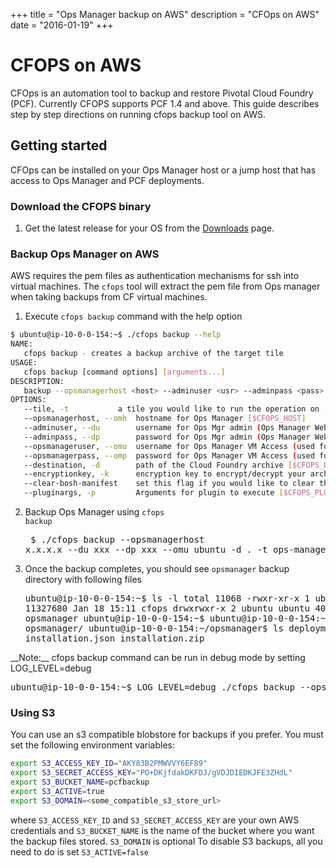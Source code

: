 +++
title = "Ops Manager backup on AWS"
description = "CFOps on AWS"
date = "2016-01-19"
+++

# CFOPS on AWS
CFOps is an automation tool to backup and restore Pivotal Cloud Foundry (PCF). Currently CFOPS supports PCF 1.4 and above.
This guide describes step by step directions on running cfops backup tool on AWS.

## Getting started
CFOps can be installed on your Ops Manager host or a jump host that has access to Ops Manager and PCF deployments.

### Download the CFOPS binary

1. Get the latest release for your OS from the <a class="page-scroll" href="./downloads/release">Downloads</a> page.

### Backup Ops Manager on AWS
AWS requires the pem files as authentication mechanisms for ssh into virtual machines. The `cfops` tool will extract the pem file from Ops manager when taking backups from CF virtual machines.

1. Execute `cfops backup` command with the help option
```bash
$ ubuntu@ip-10-0-0-154:~$ ./cfops backup --help
NAME:
   cfops backup - creates a backup archive of the target tile
USAGE:
   cfops backup [command options] [arguments...]
DESCRIPTION:
   backup --opsmanagerhost <host> --adminuser <usr> --adminpass <pass> --opsmanageruser <opsuser>  -d <dir> --tile elastic-runtime
OPTIONS:
   --tile, -t 			a tile you would like to run the operation on [$CFOPS_TILE]
   --opsmanagerhost, --omh 	hostname for Ops Manager [$CFOPS_HOST]
   --adminuser, --du 		username for Ops Mgr admin (Ops Manager WebConsole Credentials) [$CFOPS_ADMIN_USER]
   --adminpass, --dp 		password for Ops Mgr admin (Ops Manager WebConsole Credentials) [$CFOPS_ADMIN_PASS]
   --opsmanageruser, --omu 	username for Ops Manager VM Access (used for ssh connections) [$CFOPS_OM_USER]
   --opsmanagerpass, --omp 	password for Ops Manager VM Access (used for ssh connections) [$CFOPS_OM_PASS]
   --destination, -d 		path of the Cloud Foundry archive [$CFOPS_DEST_PATH]
   --encryptionkey, -k 		encryption key to encrypt/decrypt your archive (key lengths supported are 16, 24, 32 for AES-128, AES-192, or                            AES-256) [$CFOPS_ENCRYPTION_KEY]
   --clear-bosh-manifest 	set this flag if you would like to clear the bosh-deployments.yml (this should only affect a restore of                                   Ops-Manager) [$CFOPS_CLEAR_BOSH_MANIFEST]
   --pluginargs, -p 		Arguments for plugin to execute [$CFOPS_PLUGIN_ARGS]
```

2. Backup Ops Manager using <code>cfops backup</code><pre class='terminal'>
    $ ./cfops backup --opsmanagerhost x.x.x.x  --du xxx --dp xxx --omu ubuntu -d . -t ops-manager
</pre>

3. Once the backup completes, you should see <code>opsmanager</code> backup directory with following files <pre class='terminal'>
ubuntu@ip-10-0-0-154:~$ ls -l
total 11068
-rwxr-xr-x 1 ubuntu ubuntu 11327680 Jan 18 15:11 cfops
drwxrwxr-x 2 ubuntu ubuntu     4096 Jan 18 19:38 opsmanager
ubuntu@ip-10-0-0-154:~$
ubuntu@ip-10-0-0-154:~$ cd opsmanager/
ubuntu@ip-10-0-0-154:~/opsmanager$ ls
deployments.tar.gz  installation.json  installation.zip
</pre>
__Note:__  cfops backup command can be run in debug mode by setting LOG_LEVEL=debug <pre class='terminal'>
ubuntu@ip-10-0-0-154:~$ LOG_LEVEL=debug ./cfops backup --opsmanagerhost xx.xx.xx.xx --omp x --du xxx --dp xxx --omu ubuntu -d . -t ops-manager
</pre>

### Using S3

You can use an s3 compatible blobstore for backups if you prefer. You must set the following environment variables:
```bash
export S3_ACCESS_KEY_ID="AKY83B2PMWVVY6EF89"
export S3_SECRET_ACCESS_KEY="PO+DKjfdakDKFDJ/gVDJDIEDKJFE3ZHdL"
export S3_BUCKET_NAME=pcfbackup
export S3_ACTIVE=true
export S3_DOMAIN=<some_compatible_s3_store_url>
```
where `S3_ACCESS_KEY_ID` and `S3_SECRET_ACCESS_KEY` are your own AWS credentials and `S3_BUCKET_NAME` is the name of the bucket where you want the backup files stored. `S3_DOMAIN` is optional
To disable S3 backups, all you need to do is set `S3_ACTIVE=false`
